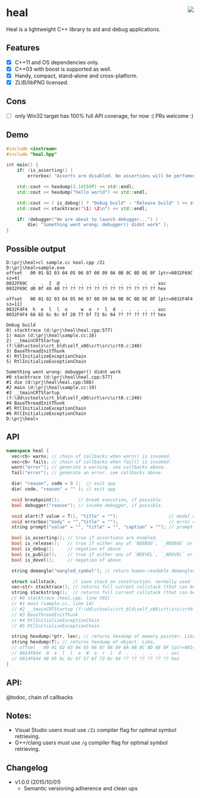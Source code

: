 heal <a href="https://travis-ci.org/r-lyeh/heal"><img src="https://api.travis-ci.org/r-lyeh/heal.svg?branch=master" align="right" /></a>
====

Heal is a lightweight C++ library to aid and debug applications.

## Features
- [x] C++11 and OS dependencies only.
- [x] C++03 with boost is supported as well.
- [x] Handy, compact, stand-alone and cross-platform.
- [x] ZLIB/libPNG licensed.

## Cons
- [ ] only Win32 target has 100% full API coverage, for now :( PRs welcome :)

## Demo
```c++
#include <iostream>
#include "heal.hpp"

int main() {
    if( !is_asserting() )
        errorbox( "Asserts are disabled. No assertions will be perfomed" );

    std::cout << hexdump(3.14159f) << std::endl;
    std::cout << hexdump("hello world") << std::endl;

    std::cout << ( is_debug() ? "Debug build" : "Release build" ) << std::endl;
    std::cout << stacktrace("\1) \2\n") << std::endl;

    if( !debugger("We are about to launch debugger...") )
        die( "Something went wrong: debugger() didnt work" );
}
```

## Possible output
```
D:\prj\heal>cl sample.cc heal.cpp /Zi
D:\prj\heal>sample.exe
offset   00 01 02 03 04 05 06 07 08 09 0A 0B 0C 0D 0E 0F [ptr=0032F69C sz=4]
0032F69C  .  .  I  @  .  .  .  .  .  .  .  .  .  .  .  . asc
0032F69C d0 0f 49 40 ?? ?? ?? ?? ?? ?? ?? ?? ?? ?? ?? ?? hex

offset   00 01 02 03 04 05 06 07 08 09 0A 0B 0C 0D 0E 0F [ptr=0032F4F4 sz=11]
0032F4F4  h  e  l  l  o     w  o  r  l  d  .  .  .  .  . asc
0032F4F4 68 65 6c 6c 6f 20 77 6f 72 6c 64 ?? ?? ?? ?? ?? hex

Debug build
0) stacktrace (d:\prj\heal\heal.cpp:577)
1) main (d:\prj\heal\sample.cc:16)
2) __tmainCRTStartup (f:\dd\vctools\crt_bld\self_x86\crt\src\crt0.c:240)
3) BaseThreadInitThunk
4) RtlInitializeExceptionChain
5) RtlInitializeExceptionChain

Something went wrong: debugger() didnt work
#0 stacktrace (d:\prj\heal\heal.cpp:577)
#1 die (d:\prj\heal\heal.cpp:586)
#2 main (d:\prj\heal\sample.cc:19)
#3 __tmainCRTStartup (f:\dd\vctools\crt_bld\self_x86\crt\src\crt0.c:240)
#4 BaseThreadInitThunk
#5 RtlInitializeExceptionChain
#6 RtlInitializeExceptionChain
D:\prj\heal>
```

## API
```c++
namespace heal {
  vec<cb> warns; // chain of callbacks when warn() is invoked.
  vec<cb> fails; // chain of callbacks when fail() is invoked.
  warn("error"); // generate a warning. see callbacks above.
  fail("error"); // generate an error. see callbacks above.

  die( "reason", code = 0 );  // exit app
  die( code, "reason" = "" ); // exit app

  void breakpoint();       // break execution, if possible.
  bool debugger("reason"); // invoke debugger, if possible.

  void alert(T value = T(), "title" = "");                   // modal dialog
  void errorbox("body" = "","title" = "");                   // error dialog
  string prompt("value" = "", "title" = "", "caption" = ""); // prompt dialog

  bool is_asserting(); // true if assertions are enabled.
  bool is_release();   // true if either any of `NDEBUG`, `_NDEBUG` or `RELEASE` are defined.
  bool is_debug();     // negation of above
  bool is_public();    // true if either any of `NDEVEL`, `_NDEVEL` or `PUBLIC` are defined.
  bool is_devel();     // negation of above

  string demangle("mangled_symbol"); // return human-readable demangled-symbol, if possible.

  struct callstack;      // save stack on construction. normally used for later usage
  vec<str> stacktrace(); // returns full current callstack (that can be formatted). Like,
  string stackstring();  // returns full current callstack (that can be formatted). Like,
  // #0 stacktrace (heal.cpp, line 592)
  // #1 main (sample.cc, line 14)
  // #2 __tmainCRTStartup (f:\dd\vctools\crt_bld\self_x86\crt\src\crt0.c, line 240)
  // #3 BaseThreadInitThunk
  // #4 RtlInitializeExceptionChain
  // #5 RtlInitializeExceptionChain

  string hexdump(*ptr, len); // returns hexdump of memory pointer. Like,
  string hexdump(T); // returns hexdump of object. Like,
  // offset   00 01 02 03 04 05 06 07 08 09 0A 0B 0C 0D 0E 0F [ptr=0014F844 sz=10]
  // 0014F844  H  e  l  l  o  W  o  r  l  d  .  .  .  .  .  . asc
  // 0014F844 48 65 6c 6c 6f 57 6f 72 6c 64 ?? ?? ?? ?? ?? ?? hex
}
```

## API:
@todoc, chain of callbacks

## Notes:
- Visual Studio users must use `/Zi` compiler flag for optimal symbol retrieving.
- G++/clang users must use `/g` compiler flag for optimal symbol retrieving.

## Changelog
- v1.0.0 (2015/10/01)
  - Semantic versioning adherence and clean ups
